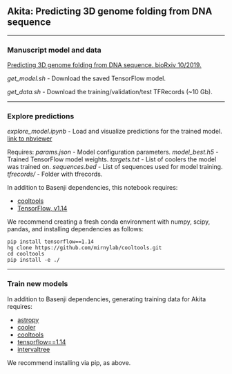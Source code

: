 ## Akita: Predicting 3D genome folding from DNA sequence
--------------------------------------------------------------------------------

### Manuscript model and data

[Predicting 3D genome folding from DNA sequence. bioRxiv 10/2019.](https://www.biorxiv.org/content/10.1101/800060v1)

*get_model.sh* - Download the saved TensorFlow model.

*get_data.sh* - Download the training/validation/test TFRecords	(~10 Gb).

--------------------------------------------------------------------------------

### Explore predictions 

*explore_model.ipynb* - Load and visualize predictions for the trained model. [link to nbviewer](https://nbviewer.jupyter.org/github/gfudenberg/basenji/blob/tf2_hic/manuscripts/akita/explore_model.ipynb)

Requires:
*params.json* - Model configuration parameters.
*model_best.h5* -  Trained TensorFlow model weights. 
*targets.txt* -  List of coolers the model was trained on.
*sequences.bed* - List of sequences used for model training.
*tfrecords/* - Folder with tfrecords.

In addition to Basenji dependencies, this notebook requires:
- [cooltools](https://github.com/mirnylab/cooltools)
- [TensorFlow, v1.14](https://www.tensorflow.org/)

We recommend creating a fresh conda environment with numpy, scipy, pandas, and installing dependencies as follows:
```
pip install tensorflow==1.14
hg clone https://github.com/mirnylab/cooltools.git
cd cooltools
pip install -e ./
```

--------------------------------------------------------------------------------

### Train new models

In addition to Basenji dependencies, generating training data for Akita requires:
- [astropy](https://docs.astropy.org/en/stable/install.html)
- [cooler](https://github.com/mirnylab/cooler/)
- [cooltools](https://github.com/mirnylab/cooltools)
- [tensorflow==1.14](https://www.tensorflow.org/)
- [intervaltree](https://pypi.org/project/intervaltree/)

We recommend installing via pip, as above.
